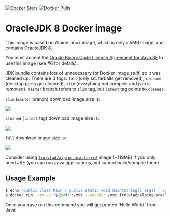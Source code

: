 [![Docker Stars](https://img.shields.io/docker/stars/frolvlad/alpine-oraclejdk8.svg?style=flat-square)](https://hub.docker.com/r/frolvlad/alpine-oraclejdk8/)
[![Docker Pulls](https://img.shields.io/docker/pulls/frolvlad/alpine-oraclejdk8.svg?style=flat-square)](https://hub.docker.com/r/frolvlad/alpine-oraclejdk8/)


OracleJDK 8 Docker image
========================

This image is based on Alpine Linux image, which is only a 5MB image, and contains
[OracleJDK 8](http://www.oracle.com/technetwork/java/javase/overview/index.html).

You must accept the
[Oracle Binary Code License Agreement for Java SE](http://www.oracle.com/technetwork/java/javase/terms/license/index.html)
to use this image (see #6 for details).

JDK bundle contains lots of unnecessary for Docker image stuff, so it was cleaned up. There are 3
tags: `full` (only src tarballs get removed), `cleaned` (desktop parts get cleaned), `slim`
(everything but compiler and jvm is removed). `master` branch refers to `slim` tag, but `latest`
tag points to `cleaned`.

`slim` (`master` branch) download image size is:

[![](https://images.microbadger.com/badges/image/frolvlad/alpine-oraclejdk8:slim.svg)](http://microbadger.com/images/frolvlad/alpine-oraclejdk8:slim "Get your own image badge on microbadger.com")

`cleaned` (`latest` tag) download image size is:

[![](https://images.microbadger.com/badges/image/frolvlad/alpine-oraclejdk8:cleaned.svg)](http://microbadger.com/images/frolvlad/alpine-oraclejdk8:cleaned "Get your own image badge on microbadger.com")

`full` download image size is:

[![](https://images.microbadger.com/badges/image/frolvlad/alpine-oraclejdk8:full.svg)](http://microbadger.com/images/frolvlad/alpine-oraclejdk8:full "Get your own image badge on microbadger.com")


Consider using [`frolvlad/alpine-oraclejre8`](https://github.com/frol/docker-alpine-oraclejre8)
image (~119MB) if you only need JRE (you can run Java applications, but cannot build/compile them).


Usage Example
-------------

```bash
$ echo 'public class Main { public static void main(String[] args) { System.out.println("Hello World"); } }' > Main.java
$ docker run --rm -v "$(pwd)":/mnt --workdir /mnt frolvlad/alpine-oraclejdk8:slim sh -c "javac Main.java && java Main"
```

Once you have run this command you will get printed 'Hello World' from Java!
